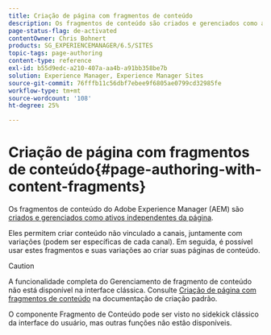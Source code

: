 ```yaml
---
title: Criação de página com fragmentos de conteúdo
description: Os fragmentos de conteúdo são criados e gerenciados como ativos independentes da página. Eles permitem criar conteúdo não vinculado a canais, juntamente com variações.
page-status-flag: de-activated
contentOwner: Chris Bohnert
products: SG_EXPERIENCEMANAGER/6.5/SITES
topic-tags: page-authoring
content-type: reference
exl-id: b55d9edc-a210-407a-aa4b-a91bb358be7b
solution: Experience Manager, Experience Manager Sites
source-git-commit: 76fffb11c56dbf7ebee9f6805ae0799cd32985fe
workflow-type: tm+mt
source-wordcount: '108'
ht-degree: 25%

---
```


# Criação de página com fragmentos de conteúdo{#page-authoring-with-content-fragments}

Os fragmentos de conteúdo do Adobe Experience Manager (AEM) são [criados e gerenciados como ativos independentes da página](/help/assets/content-fragments/content-fragments.md).

Eles permitem criar conteúdo não vinculado a canais, juntamente com variações (podem ser específicas de cada canal). Em seguida, é possível usar estes fragmentos e suas variações ao criar suas páginas de conteúdo.

>[!CAUTION]
>
>A funcionalidade completa do Gerenciamento de fragmento de conteúdo não está disponível na interface clássica. Consulte [Criação de página com fragmentos de conteúdo](/help/sites-authoring/content-fragments.md) na documentação de criação padrão.
>
>O componente Fragmento de Conteúdo pode ser visto no sidekick clássico da interface do usuário, mas outras funções não estão disponíveis.
